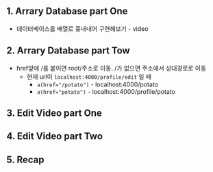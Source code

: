 ## 1. Arrary Database part One
* 데이터베이스를 배열로 흉내내어 구현해보기 - video

## 2. Arrary Database part Tow
* href앞에 /를 붙이면 root/주소로 이동. /가 없으면 주소에서 상대경로로 이동
  * 현재 url이 `localhost:4000/profile/edit` 일 때
    * `a(href="/potato")` - localhost:4000/potato
    * `a(href="potato")` - localhost:4000/profile/potato


## 3. Edit Video part One

## 4. Edit Video part Two

## 5. Recap
